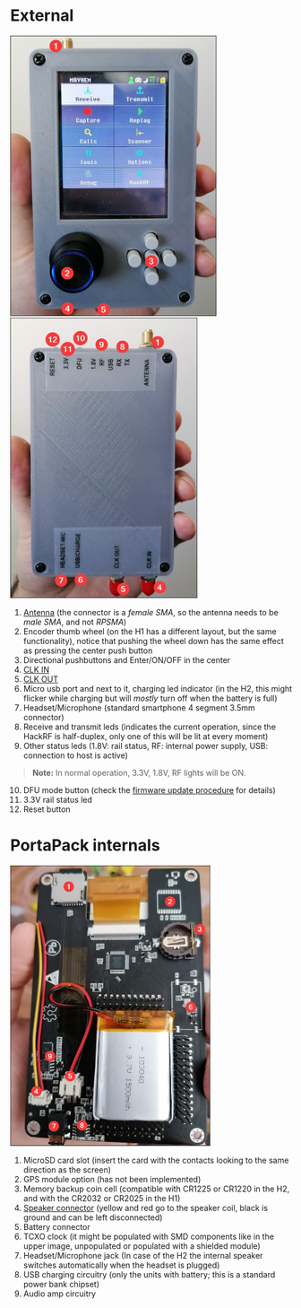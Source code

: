 # External

<img src="img/hw_overview_h2_front.png" height="500"> <img src="img/hw_overview_h2_back.png" height="500">

1. [Antenna](https://github.com/eried/portapack-mayhem/wiki/Antennas#types-of-antenna) (the connector is a _female SMA_, so the antenna needs to be _male SMA_, and not _RPSMA_)
2. Encoder thumb wheel (on the H1 has a different layout, but the same functionality), notice that pushing the wheel down has the same effect as pressing the center push button
3. Directional pushbuttons and Enter/ON/OFF in the center
4. [CLK IN](https://github.com/mossmann/hackrf/wiki/HackRF-One#external-clock-interface-clkin-and-clkout)
5. [CLK OUT](https://github.com/mossmann/hackrf/wiki/HackRF-One#external-clock-interface-clkin-and-clkout)
6. Micro usb port and next to it, charging led indicator (in the H2, this might flicker while charging but will _mostly_ turn off when the battery is full)
7. Headset/Microphone (standard smartphone 4 segment 3.5mm connector)
8. Receive and transmit leds (indicates the current operation, since the HackRF is half-duplex, only one of this will be lit at every moment)
9. Other status leds (1.8V: rail status, RF: internal power supply, USB: connection to host is active)

> **Note:** In normal operation, 3.3V, 1.8V, RF lights will be ON. 

10. DFU mode button (check the [firmware update procedure](Update-firmware#dfu) for details)
11. 3.3V rail status led
12. Reset button

# PortaPack internals

<img src="img/hw_overview_h2_inside.png" height="500">

1. MicroSD card slot (insert the card with the contacts looking to the same direction as the screen)
2. GPS module option (has not been implemented)
3. Memory backup coin cell (compatible with CR1225 or CR1220 in the H2, and with the CR2032 or CR2025 in the H1)
4. [Speaker connector](Internal-speaker) (yellow and red go to the speaker coil, black is ground and can be left disconnected)
5. Battery connector
6. TCXO clock (it might be populated with SMD components like in the upper image, unpopulated or populated with a shielded module)
7. Headset/Microphone jack (In case of the H2 the internal speaker switches automatically when the headset is plugged)
8. USB charging circuitry (only the units with battery; this is a standard power bank chipset)
9. Audio amp circuitry